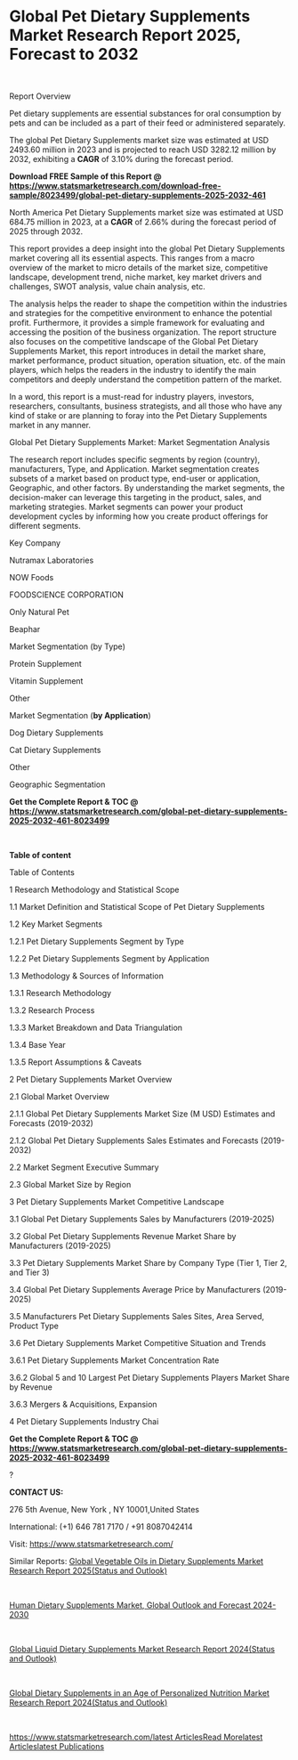 <h1>Global Pet Dietary Supplements Market Research Report 2025, Forecast to 2032</h1><br/><p>Report Overview</p>
 
 
 
 <p>Pet dietary supplements are essential substances for oral consumption by pets and can be included as a part of their feed or administered separately.</p>
 
 
 
 <p>The global Pet Dietary Supplements market size was estimated at USD 2493.60 million in 2023 and is projected to reach USD 3282.12 million by 2032, exhibiting a <strong>CAGR</strong> of 3.10% during the forecast period.</p>
 
 
 
 <p><strong>Download FREE Sample of this Report @ <a href="https://www.statsmarketresearch.com/download-free-sample/8023499/global-pet-dietary-supplements-2025-2032-461">https://www.statsmarketresearch.com/download-free-sample/8023499/global-pet-dietary-supplements-2025-2032-461</a></strong></p>
 
 
 
 <p>North America Pet Dietary Supplements market size was estimated at USD 684.75 million in 2023, at a <strong>CAGR</strong> of 2.66% during the forecast period of 2025 through 2032.</p>
 
 
 
 <p>This report provides a deep insight into the global Pet Dietary Supplements market covering all its essential aspects. This ranges from a macro overview of the market to micro details of the market size, competitive landscape, development trend, niche market, key market drivers and challenges, SWOT analysis, value chain analysis, etc.</p>
 
 
 
 <p>The analysis helps the reader to shape the competition within the industries and strategies for the competitive environment to enhance the potential profit. Furthermore, it provides a simple framework for evaluating and accessing the position of the business organization. The report structure also focuses on the competitive landscape of the Global Pet Dietary Supplements Market, this report introduces in detail the market share, market performance, product situation, operation situation, etc. of the main players, which helps the readers in the industry to identify the main competitors and deeply understand the competition pattern of the market.</p>
 
 
 
 <p>In a word, this report is a must-read for industry players, investors, researchers, consultants, business strategists, and all those who have any kind of stake or are planning to foray into the Pet Dietary Supplements market in any manner.</p>
 
 
 
 <p>Global Pet Dietary Supplements Market: Market Segmentation Analysis</p>
 
 
 
 <p>The research report includes specific segments by region (country), manufacturers, Type, and Application. Market segmentation creates subsets of a market based on product type, end-user or application, Geographic, and other factors. By understanding the market segments, the decision-maker can leverage this targeting in the product, sales, and marketing strategies. Market segments can power your product development cycles by informing how you create product offerings for different segments.</p>
 
 
 
 <p>Key Company</p>
 
 
 
 <p>Nutramax Laboratories</p>
 
 
 
 <p>NOW Foods</p>
 
 
 
 <p>FOODSCIENCE CORPORATION</p>
 
 
 
 <p>Only Natural Pet</p>
 
 
 
 <p>Beaphar</p>
 
 
 
 <p>Market Segmentation (by Type)</p>
 
 
 
 <p>Protein Supplement</p>
 
 
 
 <p>Vitamin Supplement</p>
 
 
 
 <p>Other</p>
 
 
 
 <p>Market Segmentation (<strong>by Application</strong>)</p>
 
 
 
 <p>Dog Dietary Supplements</p>
 
 
 
 <p>Cat Dietary Supplements</p>
 
 
 
 <p>Other</p>
 
 
 
 <p>Geographic Segmentation</p>
 
 
 
 <div><b>Get the Complete Report & TOC @ <a href="https://www.statsmarketresearch.com/global-pet-dietary-supplements-2025-2032-461-8023499">https://www.statsmarketresearch.com/global-pet-dietary-supplements-2025-2032-461-8023499</a></b></div>
 
 
 
 <p><br />
 
 <b>Table of content</b></p>
 
 
 
 <p>Table of Contents<br />
 
 1 Research Methodology and Statistical Scope<br />
 
 1.1 Market Definition and Statistical Scope of Pet Dietary Supplements<br />
 
 1.2 Key Market Segments<br />
 
 1.2.1 Pet Dietary Supplements Segment by Type<br />
 
 1.2.2 Pet Dietary Supplements Segment by Application<br />
 
 1.3 Methodology & Sources of Information<br />
 
 1.3.1 Research Methodology<br />
 
 1.3.2 Research Process<br />
 
 1.3.3 Market Breakdown and Data Triangulation<br />
 
 1.3.4 Base Year<br />
 
 1.3.5 Report Assumptions & Caveats<br />
 
 2 Pet Dietary Supplements Market Overview<br />
 
 2.1 Global Market Overview<br />
 
 2.1.1 Global Pet Dietary Supplements Market Size (M USD) Estimates and Forecasts (2019-2032)<br />
 
 2.1.2 Global Pet Dietary Supplements Sales Estimates and Forecasts (2019-2032)<br />
 
 2.2 Market Segment Executive Summary<br />
 
 2.3 Global Market Size by Region<br />
 
 3 Pet Dietary Supplements Market Competitive Landscape<br />
 
 3.1 Global Pet Dietary Supplements Sales by Manufacturers (2019-2025)<br />
 
 3.2 Global Pet Dietary Supplements Revenue Market Share by Manufacturers (2019-2025)<br />
 
 3.3 Pet Dietary Supplements Market Share by Company Type (Tier 1, Tier 2, and Tier 3)<br />
 
 3.4 Global Pet Dietary Supplements Average Price by Manufacturers (2019-2025)<br />
 
 3.5 Manufacturers Pet Dietary Supplements Sales Sites, Area Served, Product Type<br />
 
 3.6 Pet Dietary Supplements Market Competitive Situation and Trends<br />
 
 3.6.1 Pet Dietary Supplements Market Concentration Rate<br />
 
 3.6.2 Global 5 and 10 Largest Pet Dietary Supplements Players Market Share by Revenue<br />
 
 3.6.3 Mergers & Acquisitions, Expansion<br />
 
 4 Pet Dietary Supplements Industry Chai</p>
 
 
 
 <div><b>Get the Complete Report & TOC @ <a href="https://www.statsmarketresearch.com/global-pet-dietary-supplements-2025-2032-461-8023499">https://www.statsmarketresearch.com/global-pet-dietary-supplements-2025-2032-461-8023499</a></b></div>
 
 
 
 <p>? </p>
 
 
 
 <p><b>CONTACT US:</b><br />
 
 276 5th Avenue, New York , NY 10001,United States<br />
 
 International: (+1) 646 781 7170 / +91 8087042414<br />
 
 Visit: <a href="https://www.statsmarketresearch.com/">https://www.statsmarketresearch.com/</a><br />
 
 Similar Reports: <a href="https://www.statsmarketresearch.com/global-pet-dietary-supplements-2025-2032-461-8023499">Global Vegetable Oils in Dietary Supplements Market Research Report 2025(Status and Outlook)</a><br />
 
 <br />
 
 <a href="https://www.statsmarketresearch.com/global-pet-dietary-supplements-2025-2032-461-8023499">Human Dietary Supplements Market, Global Outlook and Forecast 2024-2030</a><br />
 
 <br />
 
 <a href="https://www.statsmarketresearch.com/global-pet-dietary-supplements-2025-2032-461-8023499">Global Liquid Dietary Supplements Market Research Report 2024(Status and Outlook)</a><br />
 
 <br />
 
 <a href="https://www.statsmarketresearch.com/global-pet-dietary-supplements-2025-2032-461-8023499">Global Dietary Supplements in an Age of Personalized Nutrition Market Research Report 2024(Status and Outlook)</a><br />
 
 <br />
 
 <a href="https://gyeongbokgung.com">https://www.statsmarketresearch.com/</a><a href="https://hallyeomaritime.com">latest Articles</a><a href="https://jingwansa.com">Read More</a><a href="https://nguoiviet.jp/">latest Articles</a><a href="https://www.intelmarketresearch.com/">latest Publications</a></p>